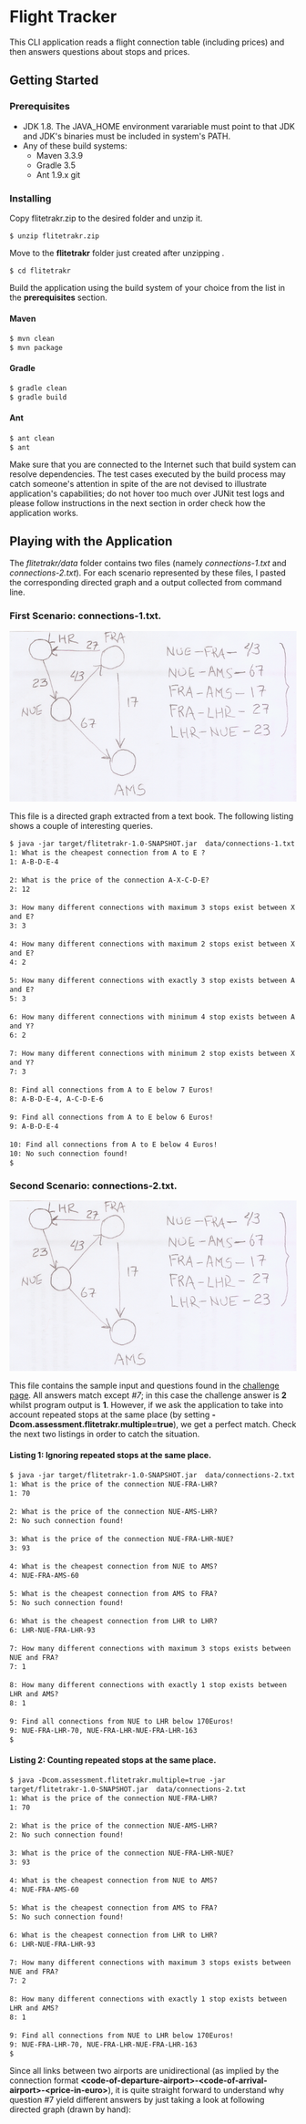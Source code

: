 # Flight Tracker

This CLI application reads a flight connection table (including prices) and then answers questions about stops and prices.

## Getting Started

### Prerequisites

* JDK 1.8. The JAVA_HOME environment varariable must point to that JDK and JDK's binaries must be included in system's PATH.
* Any of these build systems:
    * Maven 3.3.9
    * Gradle 3.5
    * Ant 1.9.x
 git

### Installing

Copy flitetrakr.zip to the desired folder and unzip it. 

```
$ unzip flitetrakr.zip
```

Move to the **flitetrakr** folder just created after unzipping . 

```
$ cd flitetrakr
```

Build the application using the build system of your choice from the list in the **prerequisites** section.

#### Maven

```
$ mvn clean
$ mvn package
```

#### Gradle

```
$ gradle clean
$ gradle build
```

#### Ant

```
$ ant clean
$ ant
```

Make sure that you are connected to the Internet such that build system can resolve dependencies. The test cases executed by the build process may catch someone's attention in spite of the are not devised to illustrate application's capabilities; do not hover too much over JUNit test logs and please follow instructions in the next section in order check how the application works.  


## Playing with the Application 
The *flitetrakr/data* folder contains two files (namely *connections-1.txt* and *connections-2.txt*). For each scenario represented by these files, I pasted the corresponding directed graph and a output collected from command line.  

### First Scenario: connections-1.txt.
![alt text](images/connections-2.png "Graph 1: Sample Input")

This file is a directed graph extracted from a text book. The following listing shows a couple of interesting queries.

```
$ java -jar target/flitetrakr-1.0-SNAPSHOT.jar  data/connections-1.txt
1: What is the cheapest connection from A to E ?
1: A-B-D-E-4

2: What is the price of the connection A-X-C-D-E?
2: 12

3: How many different connections with maximum 3 stops exist between X and E?
3: 3

4: How many different connections with maximum 2 stops exist between X and E?
4: 2

5: How many different connections with exactly 3 stop exists between A and E?
5: 3

6: How many different connections with minimum 4 stop exists between A and Y?
6: 2

7: How many different connections with minimum 2 stop exists between X and Y?
7: 3

8: Find all connections from A to E below 7 Euros!
8: A-B-D-E-4, A-C-D-E-6

9: Find all connections from A to E below 6 Euros!
9: A-B-D-E-4

10: Find all connections from A to E below 4 Euros!
10: No such connection found!
$ 
```
### Second Scenario: connections-2.txt.
![alt text](images/connections-2.png "Graph 1: Sample Input")

This file contains the sample input and questions found in the [challenge page](https://bitbucket.org/adigsd/backend-flitetrakr). All answers match except *#7*; in this case the challenge answer is **2** whilst program output is **1**. However, if we ask the application to take into account repeated stops at the same place (by setting **-Dcom.assessment.flitetrakr.multiple=true**), we get a perfect match. Check the next two listings in order to catch the situation.

####  Listing 1: Ignoring repeated stops at the same place.
```
$ java -jar target/flitetrakr-1.0-SNAPSHOT.jar  data/connections-2.txt 
1: What is the price of the connection NUE-FRA-LHR?
1: 70

2: What is the price of the connection NUE-AMS-LHR?
2: No such connection found!

3: What is the price of the connection NUE-FRA-LHR-NUE?
3: 93

4: What is the cheapest connection from NUE to AMS?
4: NUE-FRA-AMS-60

5: What is the cheapest connection from AMS to FRA?
5: No such connection found!

6: What is the cheapest connection from LHR to LHR?
6: LHR-NUE-FRA-LHR-93

7: How many different connections with maximum 3 stops exists between NUE and FRA?
7: 1

8: How many different connections with exactly 1 stop exists between LHR and AMS?
8: 1

9: Find all connections from NUE to LHR below 170Euros!
9: NUE-FRA-LHR-70, NUE-FRA-LHR-NUE-FRA-LHR-163
$

```
####  Listing 2: Counting repeated stops at the same place.
```
$ java -Dcom.assessment.flitetrakr.multiple=true -jar target/flitetrakr-1.0-SNAPSHOT.jar  data/connections-2.txt
1: What is the price of the connection NUE-FRA-LHR?
1: 70

2: What is the price of the connection NUE-AMS-LHR?
2: No such connection found!

3: What is the price of the connection NUE-FRA-LHR-NUE?
3: 93

4: What is the cheapest connection from NUE to AMS?
4: NUE-FRA-AMS-60

5: What is the cheapest connection from AMS to FRA?
5: No such connection found!

6: What is the cheapest connection from LHR to LHR?
6: LHR-NUE-FRA-LHR-93

7: How many different connections with maximum 3 stops exists between NUE and FRA?
7: 2

8: How many different connections with exactly 1 stop exists between LHR and AMS?
8: 1

9: Find all connections from NUE to LHR below 170Euros!
9: NUE-FRA-LHR-70, NUE-FRA-LHR-NUE-FRA-LHR-163
$

```

Since all links between two airports are unidirectional (as implied by the connection format **&lt;code-of-departure-airport&gt;-&lt;code-of-arrival-airport&gt;-&lt;price-in-euro&gt;**), it is quite straight forward to understand why question #7 yield different answers by just taking a look at following directed graph (drawn by hand):
 
